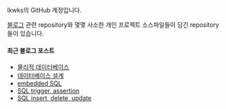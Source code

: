 lkwks의 GitHub 계정입니다.

[블로그](https://lkwks.github.io) 관련 repository와 몇몇 사소한 개인 프로젝트 소스파일들이 담긴 repository들이 있습니다.


#### 최근 블로그 포스트
<!-- BLOG-POST-LIST:START -->
- [물리적 데이터베이스](https://lkwks.github.io/db/2022/10/28/%EB%AC%BC%EB%A6%AC%EC%A0%81-%EB%8D%B0%EC%9D%B4%ED%84%B0%EB%B2%A0%EC%9D%B4%EC%8A%A4.html)
- [데이터베이스 설계](https://lkwks.github.io/db/2022/10/26/%EB%8D%B0%EC%9D%B4%ED%84%B0%EB%B2%A0%EC%9D%B4%EC%8A%A4-%EC%84%A4%EA%B3%84.html)
- [embedded SQL](https://lkwks.github.io/db/2022/10/25/embedded-SQL.html)
- [SQL trigger, assertion](https://lkwks.github.io/db/2022/10/24/SQL-trigger,-assertion.html)
- [SQL insert, delete, update](https://lkwks.github.io/db/2022/10/24/SQL-insert,-delete,-update.html)
<!-- BLOG-POST-LIST:END -->
  
<!--![Top Langs](https://github-readme-stats.vercel.app/api/top-langs/?username=lkwks)-->
